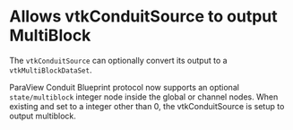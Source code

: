 # Allows vtkConduitSource to output MultiBlock

The `vtkConduitSource` can optionally convert its output to a `vtkMultiBlockDataSet`.

ParaView Conduit Blueprint protocol now supports an optional `state/multiblock`
integer node inside the global or channel nodes. When existing and set
to a integer other than 0, the vtkConduitSource is setup to output multiblock.
